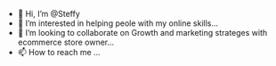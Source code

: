 - 👋 Hi, I’m @Steffy
- 👀 I’m interested in helping peole with my online skills...
- 💞️ I’m looking to collaborate on Growth and marketing strateges with ecommerce store owner...
- 📫 How to reach me ...

<!---
Steffy is a ✨ special ✨ repository because its `README.md` (good) appears on your GitHub profile.
You can click the Preview link to take a look at your changes.
--->
